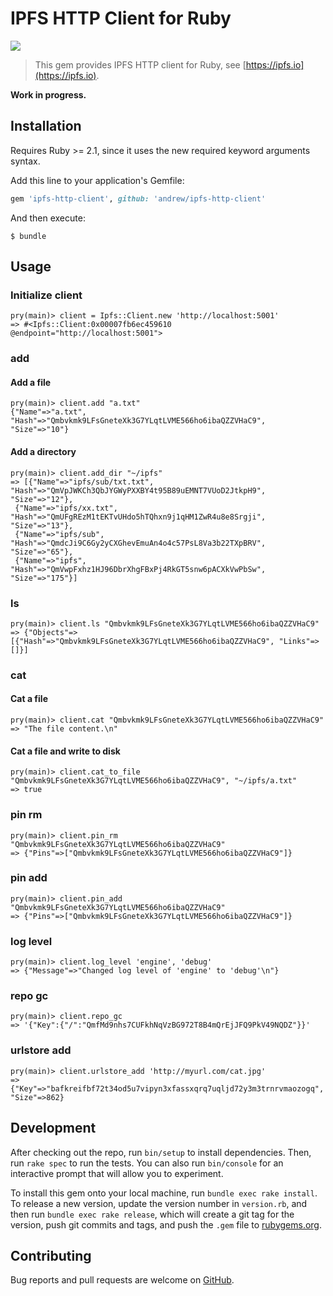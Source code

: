 # IPFS HTTP Client for Ruby

![](https://ipfs.io/ipfs/QmQJ68PFMDdAsgCZvA1UVzzn18asVcf7HVvCDgpjiSCAse)

> This gem provides IPFS HTTP client for Ruby, see [https://ipfs.io](https://ipfs.io).

**Work in progress.**

## Installation
Requires Ruby >= 2.1, since it uses the new required keyword arguments syntax.

Add this line to your application's Gemfile:

```ruby
gem 'ipfs-http-client', github: 'andrew/ipfs-http-client'
```

And then execute:

    $ bundle

## Usage
### Initialize client

```
pry(main)> client = Ipfs::Client.new 'http://localhost:5001'
=> #<Ipfs::Client:0x00007fb6ec459610 @endpoint="http://localhost:5001">

```

### add
#### Add a file

```
pry(main)> client.add "a.txt"
{"Name"=>"a.txt", "Hash"=>"Qmbvkmk9LFsGneteXk3G7YLqtLVME566ho6ibaQZZVHaC9", "Size"=>"10"}
```

#### Add a directory
```
pry(main)> client.add_dir "~/ipfs"
=> [{"Name"=>"ipfs/sub/txt.txt", "Hash"=>"QmVpJWKCh3QbJYGWyPXXBY4t95B89uEMNT7VUoD2JtkpH9", "Size"=>"12"},
 {"Name"=>"ipfs/xx.txt", "Hash"=>"QmUFgREzM1tEKTvUHdo5hTQhxn9j1qHM1ZwR4u8e8Srgji", "Size"=>"13"},
 {"Name"=>"ipfs/sub", "Hash"=>"QmdcJi9C6Gy2yCXGhevEmuAn4o4c57PsL8Va3b22TXpBRV", "Size"=>"65"},
 {"Name"=>"ipfs", "Hash"=>"QmVwpFxhz1HJ96DbrXhgFBxPj4RkGT5snw6pACXkVwPbSw", "Size"=>"175"}]
```

### ls

```
pry(main)> client.ls "Qmbvkmk9LFsGneteXk3G7YLqtLVME566ho6ibaQZZVHaC9"
=> {"Objects"=>[{"Hash"=>"Qmbvkmk9LFsGneteXk3G7YLqtLVME566ho6ibaQZZVHaC9", "Links"=>[]}]
```

### cat
#### Cat a file
```
pry(main)> client.cat "Qmbvkmk9LFsGneteXk3G7YLqtLVME566ho6ibaQZZVHaC9"
=> "The file content.\n"
```

#### Cat a file and write to disk
```
pry(main)> client.cat_to_file "Qmbvkmk9LFsGneteXk3G7YLqtLVME566ho6ibaQZZVHaC9", "~/ipfs/a.txt"
=> true
```

### pin rm
```
pry(main)> client.pin_rm "Qmbvkmk9LFsGneteXk3G7YLqtLVME566ho6ibaQZZVHaC9"
=> {"Pins"=>["Qmbvkmk9LFsGneteXk3G7YLqtLVME566ho6ibaQZZVHaC9"]}
```

### pin add
```
pry(main)> client.pin_add "Qmbvkmk9LFsGneteXk3G7YLqtLVME566ho6ibaQZZVHaC9"
=> {"Pins"=>["Qmbvkmk9LFsGneteXk3G7YLqtLVME566ho6ibaQZZVHaC9"]}
```

### log level
```
pry(main)> client.log_level 'engine', 'debug'
=> {"Message"=>"Changed log level of 'engine' to 'debug'\n"}
```

### repo gc
```
pry(main)> client.repo_gc
=> '{"Key":{"/":"QmfMd9nhs7CUFkhNqVzBG972T8B4mQrEjJFQ9PkV49NQDZ"}}'
```

### urlstore add
```
pry(main)> client.urlstore_add 'http://myurl.com/cat.jpg'
=> {"Key"=>"bafkreifbf72t34od5u7vipyn3xfassxqrq7uqljd72y3m3trnrvmaozogq", "Size"=>862}
```

## Development

After checking out the repo, run `bin/setup` to install dependencies. Then, run `rake spec` to run the tests. You can also run `bin/console` for an interactive prompt that will allow you to experiment.

To install this gem onto your local machine, run `bundle exec rake install`. To release a new version, update the version number in `version.rb`, and then run `bundle exec rake release`, which will create a git tag for the version, push git commits and tags, and push the `.gem` file to [rubygems.org](https://rubygems.org).

## Contributing

Bug reports and pull requests are welcome on [GitHub](https://github.com/andrew/ipfs-http-client).
